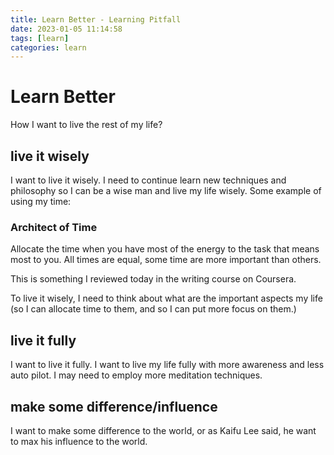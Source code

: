 ```yaml
---
title: Learn Better - Learning Pitfall
date: 2023-01-05 11:14:58
tags: [learn]
categories: learn
---
```

# Learn Better

How I want to live the rest of my life?

## live it wisely
I want to live it wisely. I need to continue learn new techniques and philosophy so I can be a wise man and live my life wisely. Some example of using my time:

### Architect of Time

Allocate the time when you have most of the energy to the task that means most to you. All times are equal, some time are more important than others.

This is something I reviewed today in the writing course on Coursera.

To live it wisely, I need to think about what are the important aspects my life (so I can allocate time to them, and so I can put more focus on them.)

## live it fully
I want to live it fully. I want to live my life fully with more awareness and less auto pilot. I may need to employ more meditation techniques. 

## make some difference/influence
I want to make some difference to the world, or as Kaifu Lee said, he want to max his influence to the world.

